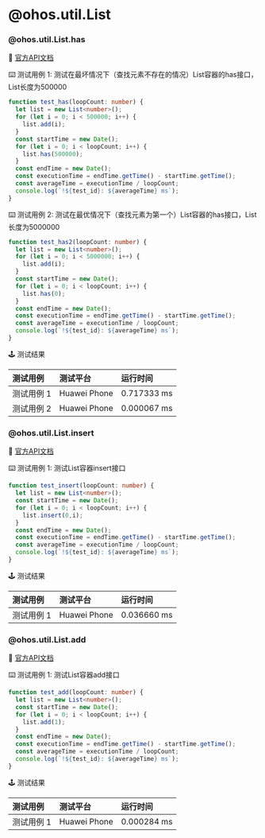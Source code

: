 # @ohos.util.List
### @ohos.util.List.has

:book: [官方API文档](https://developer.harmonyos.com/cn/docs/documentation/doc-references-V3/js-apis-list-0000001428062020-V3#ZH-CN_TOPIC_0000001574128889__has)

:keyboard: 测试用例 1: 测试在最坏情况下（查找元素不存在的情况）List容器的has接口，List长度为500000 

```typescript
function test_has(loopCount: number) {
  let list = new List<number>();
  for (let i = 0; i < 500000; i++) {
    list.add(i);
  }
  const startTime = new Date();
  for (let i = 0; i < loopCount; i++) {
    list.has(500000);
  }
  const endTime = new Date();
  const executionTime = endTime.getTime() - startTime.getTime();
  const averageTime = executionTime / loopCount;
  console.log(`!${test_id}: ${averageTime} ms`);
}
```
:keyboard: 测试用例 2: 测试在最优情况下（查找元素为第一个）List容器的has接口，List长度为5000000 

```typescript
function test_has2(loopCount: number) {
  let list = new List<number>();
  for (let i = 0; i < 5000000; i++) {
    list.add(i);
  }
  const startTime = new Date();
  for (let i = 0; i < loopCount; i++) {
    list.has(0);
  }
  const endTime = new Date();
  const executionTime = endTime.getTime() - startTime.getTime();
  const averageTime = executionTime / loopCount;
  console.log(`!${test_id}: ${averageTime} ms`);
}
```
:joystick: 测试结果

| 测试用例   | 测试平台         | 运行时间        |
|:-------|:-------------|:------------|
| 测试用例 1 | Huawei Phone | 0.717333 ms |
| 测试用例 2 | Huawei Phone | 0.000067 ms |

### @ohos.util.List.insert

:book: [官方API文档](https://developer.harmonyos.com/cn/docs/documentation/doc-references-V3/js-apis-list-0000001428062020-V3#ZH-CN_TOPIC_0000001574128889__insert)

:keyboard: 测试用例 1: 测试List容器insert接口 

```typescript
function test_insert(loopCount: number) {
  let list = new List<number>();
  const startTime = new Date();
  for (let i = 0; i < loopCount; i++) {
    list.insert(0,i);
  }
  const endTime = new Date();
  const executionTime = endTime.getTime() - startTime.getTime();
  const averageTime = executionTime / loopCount;
  console.log(`!${test_id}: ${averageTime} ms`);
}
```
:joystick: 测试结果

| 测试用例   | 测试平台         | 运行时间        |
|:-------|:-------------|:------------|
| 测试用例 1 | Huawei Phone | 0.036660 ms |

### @ohos.util.List.add

:book: [官方API文档](https://developer.harmonyos.com/cn/docs/documentation/doc-references-V3/js-apis-list-0000001428062020-V3#ZH-CN_TOPIC_0000001574128889__add)

:keyboard: 测试用例 1: 测试List容器add接口 

```typescript
function test_add(loopCount: number) {
  let list = new List<number>();
  const startTime = new Date();
  for (let i = 0; i < loopCount; i++) {
    list.add(1);
  }
  const endTime = new Date();
  const executionTime = endTime.getTime() - startTime.getTime();
  const averageTime = executionTime / loopCount;
  console.log(`!${test_id}: ${averageTime} ms`);
}
```
:joystick: 测试结果

| 测试用例   | 测试平台         | 运行时间        |
|:-------|:-------------|:------------|
| 测试用例 1 | Huawei Phone | 0.000284 ms |

